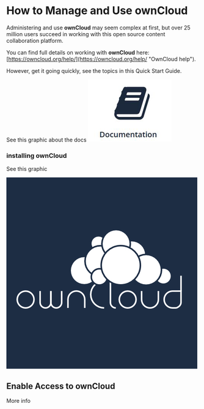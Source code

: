 # How to Manage and Use **ownCloud** #

Administering and use **ownCloud** may seem complex at first, but over 25 million users succeed in working with this open source content collaboration platform.

You can find full details on working with **ownCloud** here: [https://owncloud.org/help/](https://owncloud.org/help/ "OwnCloud help"). 

However, get it going quickly, see the topics in this Quick Start Guide.

See this graphic about the docs ![docs](Graphics\docs.JPG)   

### installing ownCloud ##

See this graphic  

![logo](Graphics\logo.jpg)    
  

## Enable Access to ownCloud ##  

More info